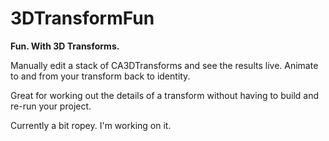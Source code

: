3DTransformFun
==============

**Fun. With 3D Transforms.** 

Manually edit a stack of CA3DTransforms and see the results live. Animate to and from your transform back to identity. 

Great for working out the details of a transform without having to build and re-run your project. 

Currently a bit ropey. I'm working on it. 
